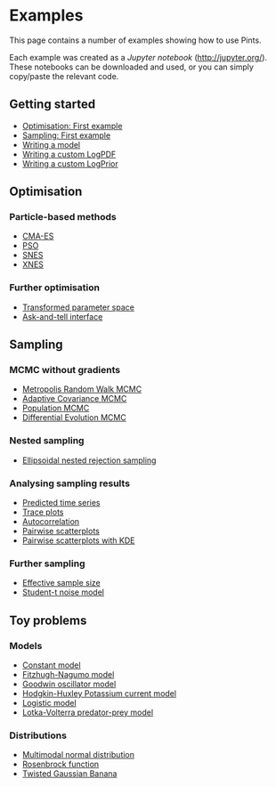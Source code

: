 # Examples

This page contains a number of examples showing how to use Pints.

Each example was created as a _Jupyter notebook_ (http://jupyter.org/).
These notebooks can be downloaded and used, or you can simply copy/paste the
relevant code.

## Getting started
- [Optimisation: First example](./optimisation-first-example.ipynb)
- [Sampling: First example](./sampling-first-example.ipynb)
- [Writing a model](./writing-a-model.ipynb)
- [Writing a custom LogPDF](./writing-a-logpdf.ipynb)
- [Writing a custom LogPrior](./writing-a-prior.ipynb)

## Optimisation

### Particle-based methods
- [CMA-ES](./optimisation-cmaes.ipynb)
- [PSO](./optimisation-pso.ipynb)
- [SNES](./optimisation-snes.ipynb)
- [XNES](./optimisation-xnes.ipynb)

### Further optimisation

- [Transformed parameter space](./optimisation-transformed-parameters.ipynb)
- [Ask-and-tell interface](./optimisation-ask-and-tell.ipynb)

## Sampling

### MCMC without gradients
- [Metropolis Random Walk MCMC](./sampling-metropolis-mcmc.ipynb)
- [Adaptive Covariance MCMC](./sampling-adaptive-covariance-mcmc.ipynb)
- [Population MCMC](./sampling-population-mcmc.ipynb)
- [Differential Evolution MCMC](./sampling-differential-evolution-mcmc.ipynb)

### Nested sampling
- [Ellipsoidal nested rejection sampling](./sampling-ellipsoidal-nested-rejection-sampling.ipynb)

### Analysing sampling results
- [Predicted time series](./plot-mcmc-predicted-time-series.ipynb)
- [Trace plots](./plot-mcmc-trace-plots.ipynb)
- [Autocorrelation](./plot-mcmc-autocorrelation.ipynb)
- [Pairwise scatterplots](./plot-mcmc-pairwise-scatterplots.ipynb)
- [Pairwise scatterplots with KDE](./plot-mcmc-pairwise-kde-plots.ipynb)

### Further sampling

- [Effective sample size](./sampling-effective-sample-size.ipynb)
- [Student-t noise model](./sampling-student-t-sampling-error.ipynb)

## Toy problems

### Models

- [Constant model](./toy-model-constant.ipynb)
- [Fitzhugh-Nagumo model](./toy-model-fitzhugh-nagumo.ipynb)
- [Goodwin oscillator model](./toy-model-goodwin-oscillator.ipynb)
- [Hodgkin-Huxley Potassium current model](./toy-model-hodgkin-huxley-ik.ipynb)
- [Logistic model](./toy-model-logistic.ipynb)
- [Lotka-Volterra predator-prey model](./toy-model-lotka-volterra.ipynb)

### Distributions

- [Multimodal normal distribution](./toy-distribution-multimodal-normal.ipynb)
- [Rosenbrock function](./toy-distribution-rosenbrock.ipynb)
- [Twisted Gaussian Banana](./toy-distribution-twisted-gaussian.ipynb)

